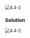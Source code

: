 ![4.4-2](https://github.com/cpp-rakesh/introduction_to_algorithms_CLRS/blob/master/chapter_4_divide_and_conquer/4.4_the_recursion_tree_model_for_solving_recurrencses/exercises/4.4-2/repo/4.4-2_problem.png)

### Solution
![4.4-2](https://github.com/cpp-rakesh/introduction_to_algorithms_CLRS/blob/master/chapter_4_divide_and_conquer/4.4_the_recursion_tree_model_for_solving_recurrencses/exercises/4.4-2/repo/4.4-2_solution.png)